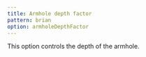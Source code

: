 ```yaml
---
title: Armhole depth factor
pattern: brian
option: armholeDepthFactor
---
```


This option controls the depth of the armhole.
